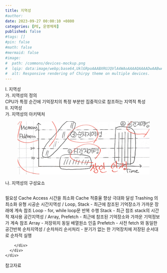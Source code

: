 ```yaml
---
title: 지역성
#author: 
date: 2023-09-27 00:00:10 +0800
categories: [PE, 운영체제]
published: false
#tags: []
#pin: false
#math: false
#mermaid: false
#image:
#  path: /commons/devices-mockup.png
#  lqip: data:image/webp;base64,UklGRpoAAABXRUJQVlA4WAoAAAAQAAAADwAABwAAQUxQSDIAAAARL0AmbZurmr57yyIiqE8oiG0bejIYEQTgqiDA9vqnsUSI6H+oAERp2HZ65qP/VIAWAFZQOCBCAAAA8AEAnQEqEAAIAAVAfCWkAALp8sF8rgRgAP7o9FDvMCkMde9PK7euH5M1m6VWoDXf2FkP3BqV0ZYbO6NA/VFIAAAA
#  alt: Responsive rendering of Chirpy theme on multiple devices.
---
```


<div class="post-wrap">
  <div class="para">
    <div class="para-title">
      I. 지역성
    </div>
    <div class="para-cntnt">
      <div class="para">
        <div class="para-title">
          가. 지역성의 정의
        </div>
        <div class="para-cntnt">
            CPU가 특정 순간에 기억장치의 특정 부분만 집중적으로 참조하는 지역적 특성
        </div>
      </div>
    </div>
  </div>
  
  <div class="para">
    <div class="para-title">
      II. 지역성
    </div>
    <div class="para-cntnt">
      <div class="para">
        <div class="para-title">
          가. 지역성의 아키텍처
        </div>
        <div class="para-cntnt">
          <figure class="post-figure">
            <img src="/assets/img/posts/지역성.png" alt="지역성">
<!--            <figcaption>Source: Unveiling the Metaverse: Exploring Emerging Trends, Multifaceted Perspectives, and Future Challenges</figcaption>-->
          </figure>
        </div>
      </div>
      <div class="para">
        <div class="para-title">
          나. 지역성의 구성요소
        </div>
        <div class="para-cntnt">
          <table class="post-table">
          </table>
          필요성
  Cache Access 시간을 최소화
  Cache 적중율 향상 극대화 달성
  Trashing 의 최소화
유형 시공순
  시간지역성 / Loop, Stack - 최근에 참조된 기억장소가 가까운 장래에 계속 참조
    Loop - for, while loop문 반복 수행
    Stack - 최근 참조 stack의 시간적 재사용
  공간지역성 / Array, Prefetch - 최근에 참조된 기억장소와 가까운 기억정보가 계속 참조
    Array - 저장위치 동일 배열원소 인출
    Prefetch - 사전 fetch 와 동일한 공간반복 
  순차지역성 / 순차처리
    순서처리 - 분기가 없는 한 기억장치에 저장된 순서대로 순차적 실행

        </div>
      </div>
    </div>
  </div>

  <div class="refr-wrap">
    <div class="refr-title">
        참고자료
    </div>
    <ol class="refr-list">
    <!--    <li>(나현식, 최대선) <a target="_blank" href="https://scienceon.kisti.re.kr/commons/util/originalView.do?cn=JAKO202225948430499&oCn=JAKO202225948430499&dbt=JAKO&journal=NJOU00291864">메타버스 보안 위협 요소 및 대응 방안 검토</a></li>-->
    <!--    <li>(M. Uddin, S. Manickam, H. Ullah, M. Obaidat and A. Dandoush) <a target="_blank" href="https://ieeexplore.ieee.org/abstract/document/10138386">Unveiling the Metaverse: Exploring Emerging Trends, Multifaceted Perspectives, and Future Challenges</a></li>-->
    </ol>
  </div>
</div>
